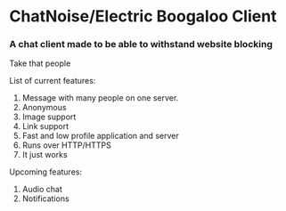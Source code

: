 # ChatNoise/Electric Boogaloo Client
### A chat client made to be able to withstand website blocking

Take that people

List of current features:
1. Message with many people on one server.
2. Anonymous
3. Image support
4. Link support
5. Fast and low profile application and server
6. Runs over HTTP/HTTPS
7. It just works

Upcoming features:
1. Audio chat
2. Notifications
